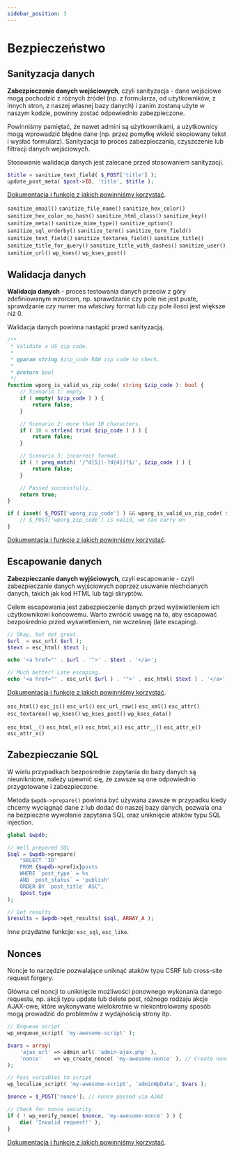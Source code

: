 ```yaml
---
sidebar_position: 3
---
```


# Bezpieczeństwo

## Sanityzacja danych

**Zabezpieczenie danych wejściowych**, czyli sanityzacja - dane wejściowe mogą pochodzić z różnych źródeł (np. z formularza, od użytkowników, z innych stron, z naszej własnej bazy danych) i zanim zostaną użyte w naszym kodzie, powinny zostać odpowiednio zabezpieczone. 

Powinniśmy pamiętać, że nawet admini są użytkownikami, a użytkownicy mogą wprowadzić błędne dane (np. przez pomyłkę wkleić skopiowany tekst i wysłać formularz). Sanityzacja to proces zabezpieczania, czyszczenie lub filtracji danych wejściowych. 

Stosowanie walidacja danych jest zalecane przed stosowaniem sanityzacji.

```php
$title = sanitize_text_field( $_POST['title'] );
update_post_meta( $post->ID, 'title', $title );
```

[Dokumentacja i funkcje z jakich powinniśmy korzystać](https://developer.wordpress.org/apis/security/sanitizing/).

`sanitize_email()`
`sanitize_file_name()`
`sanitize_hex_color()`
`sanitize_hex_color_no_hash()`
`sanitize_html_class()`
`sanitize_key()`
`sanitize_meta()`
`sanitize_mime_type()`
`sanitize_option()`
`sanitize_sql_orderby()`
`sanitize_term()`
`sanitize_term_field()`
`sanitize_text_field()`
`sanitize_textarea_field()`
`sanitize_title()`
`sanitize_title_for_query()`
`sanitize_title_with_dashes()`
`sanitize_user()`
`sanitize_url()`
`wp_kses()`
`wp_kses_post()`

## Walidacja danych

**Walidacja danych** - proces testowania danych przeciw z góry zdefiniowanym wzorcom, np. sprawdzanie czy pole nie jest puste, sprawdzanie czy numer ma właściwy format lub czy pole ilości jest większe niż 0. 

Walidacja danych powinna nastąpić przed sanityzacją.

```php
/**
 * Validate a US zip code.
 *
 * @param string $zip_code RAW zip code to check.
 *
 * @return bool
 */
function wporg_is_valid_us_zip_code( string $zip_code ): bool {
    // Scenario 1: empty.
    if ( empty( $zip_code ) ) {
        return false;
    }

    // Scenario 2: more than 10 characters.
    if ( 10 < strlen( trim( $zip_code ) ) ) {
        return false;
    }

    // Scenario 3: incorrect format.
    if ( ! preg_match( '/^d{5}(-?d{4})?$/', $zip_code ) ) {
        return false;
    }

    // Passed successfully.
    return true;
}
```

```php
if ( isset( $_POST['wporg_zip_code'] ) && wporg_is_valid_us_zip_code( $_POST['wporg_zip_code'] ) ) {
    // $_POST['wporg_zip_code'] is valid, we can carry on
}
```

[Dokumentacja i funkcje z jakich powinniśmy korzystać](https://developer.wordpress.org/apis/security/data-validation/).

## Escapowanie danych

**Zabezpieczanie danych wyjściowych**, czyli escapowanie - czyli zabezpieczanie danych wyjściowych poprzez usuwanie niechcianych danych, takich jak kod HTML lub tagi skryptów.

Celem escapowania jest zabezpieczenie danych przed wyświetleniem ich użytkownikowi końcowemu. Warto zwrócić uwagę na to, aby escapować bezpośrednio przed wyświetleniem, nie wcześniej (late escaping).

```php
// Okay, but not great.
$url  = esc_url( $url );
$text = esc_html( $text );

echo '<a href="' . $url . '">' . $text . '</a>';

// Much better! Late escaping.
echo '<a href="' . esc_url( $url ) . '">' . esc_html( $text ) . '</a>';
```

[Dokumentacja i funkcje z jakich powinniśmy korzystać](https://developer.wordpress.org/apis/security/escaping/).

`esc_html()`
`esc_js()`
`esc_url()`
`esc_url_raw()`
`esc_xml()`
`esc_attr()`
`esc_textarea()`
`wp_kses()`
`wp_kses_post()`
`wp_kses_data()`

`esc_html__()`
`esc_html_e()`
`esc_html_x()`
`esc_attr__()`
`esc_attr_e()`
`esc_attr_x()`

## Zabezpieczanie SQL

W wielu przypadkach bezpośrednie zapytania do bazy danych są nieuniknione, należy upewnić się, że zawsze są one odpowiednio przygotowane i zabezpieczone. 

Metoda `$wpdb->prepare()` powinna być używana zawsze w przypadku kiedy chcemy wyciągnąć dane z lub dodać do naszej bazy danych, pozwala ona na bezpieczne wywołanie zapytania SQL oraz uniknięcie ataków typu SQL injection.

```php
global $wpdb;

// Well prepared SQL
$sql = $wpdb->prepare(
    "SELECT `ID`
    FROM {$wpdb->prefix}posts
    WHERE `post_type` = %s
    AND `post_status` = 'publish'
    ORDER BY `post_title` ASC",
    $post_type
);

// Get results
$results = $wpdb->get_results( $sql, ARRAY_A );
```

Inne przydatne funkcje: `esc_sql`,  `esc_like`.

## Nonces

Noncje to narzędzie pozwalające uniknąć ataków typu CSRF lub cross-site request forgery. 

Główna cel noncji to uniknięcie możliwości ponownego wykonania danego requestu, np. akcji typu update lub delete post, różnego rodzaju akcje AJAX-owe, które wykonywane wielokrotnie w niekontrolowany sposób mogą prowadzić do problemów z wydajnością strony itp.

```php
// Enqueue script
wp_enqueue_script( 'my-awesome-script' );

$vars = array(
    'ajax_url' => admin_url( 'admin-ajax.php' ),
    'nonce'    => wp_create_nonce( 'my-awesome-nonce' ), // Create nonce
);

// Pass variables to script
wp_localize_script( 'my-awesome-script', 'adminWpData', $vars );
```

```php
$nonce = $_POST['nonce']; // nonce passed via AJAX

// Check for nonce security
if ( ! wp_verify_nonce( $nonce, 'my-awesome-nonce' ) ) {
    die( 'Invalid request!' );
}
```

[Dokumentacja i funkcje z jakich powinniśmy korzystać](https://developer.wordpress.org/apis/security/nonces/).